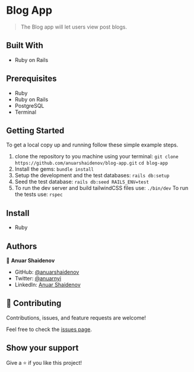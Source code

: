 # Blog App

> The Blog app will let users view post blogs.

## Built With

- Ruby on Rails

## Prerequisites

- Ruby
- Ruby on Rails
- PostgreSQL
- Terminal

## Getting Started

To get a local copy up and running follow these simple example steps.

1. clone the repository to you machine using your terminal:
   `git clone https://github.com/anuarshaidenov/blog-app.git`
   `cd blog-app`
2. Install the gems:
   `bundle install`
3. Setup the development and the test databases:
   `rails db:setup`
4. Seed the test database:
   `rails db:seed RAILS_ENV=test`
5. To run the dev server and build tailwindCSS files use:
   `./bin/dev`
   To run the tests use:
   `rspec`

## Install

- Ruby

## Authors

👤 **Anuar Shaidenov**

- GitHub: [@anuarshaidenov](https://github.com/anuarshaidenov)
- Twitter: [@anuarnyi](https://twitter.com/anuarnyi)
- LinkedIn: [Anuar Shaidenov](https://www.linkedin.com/in/anuar-shaidenov-365a951b8/)

## 🤝 Contributing

Contributions, issues, and feature requests are welcome!

Feel free to check the [issues page](../../issues/).

## Show your support

Give a ⭐️ if you like this project!
